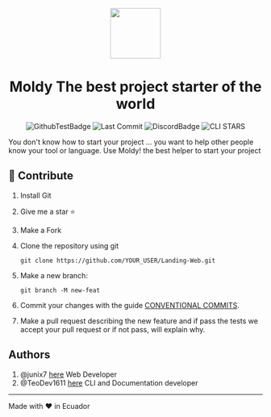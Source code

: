 <div align="center">
  <p>
    <img width="100" src="https://avatars.githubusercontent.com/u/80047393?s=200&v=4">
  </p>
  <h1>Moldy The best project starter of the world</h1>
</div>

<div align="center">

![GithubTestBadge](https://img.shields.io/github/workflow/status/Moldy-Community/CLI/Go?label=Tests&logo=github)
![Last Commit](https://img.shields.io/github/last-commit/Moldy-Community/CLI)
![DiscordBadge](https://img.shields.io/discord/842085043777831012?logo=discord&logoColor=white)
![CLI STARS](https://img.shields.io/github/stars/Moldy-Community/CLI?style=social)

</div>

You don't know how to start your project ... you want to help other people know your tool or language. Use Moldy! the best helper to start your project
<br>

## 🧐 Contribute

1. Install Git
2. Give me a star ⭐
3. Make a Fork
4. Clone the repository using git 
   ```
   git clone https://github.com/YOUR_USER/Landing-Web.git
   ```
5. Make a new branch: 
   ```
   git branch -M new-feat 
   ```
6. Commit your changes with the guide [CONVENTIONAL COMMITS](https://www.conventionalcommits.org/en/v1.0.0/).

7. Make a pull request describing the new feature and if pass the tests we accept your pull request or if not pass, will explain why.

## Authors

1. @junix7 [here](https://linktr.ee/junix) Web Developer
2. @TeoDev1611 [here](https://github.com/TeoDev1611) CLI and Documentation developer

---

Made with :heart: in Ecuador
